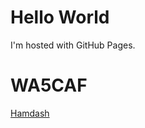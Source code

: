 <!DOCTYPE html>
<html>
<body>
<h1>Hello World</h1>
<p>I'm hosted with GitHub Pages.</p>
<h1>WA5CAF</h1>
<p></p>
<a href="https://wa5caf.github.io/hamdash"> Hamdash </a>  
</body> 
</html>
